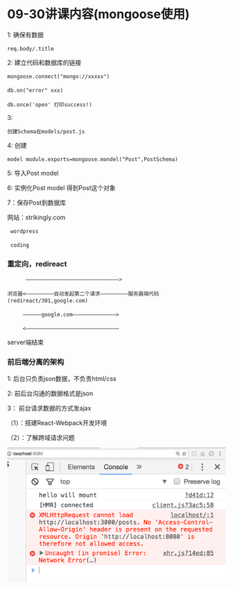 # 09-30讲课内容(mongoose使用)

1: 确保有数据

```
req.body/.title
```

2: 建立代码和数据库的链接
```
mongoose.connect("mongo://xxxxx")

db.on("error" xxx)

db.once('open' 打印success!)

```
3:
```
创建Schema在models/post.js

```

4: 创建
```
model module.exports=mongoose.mondel("Post",PostSchema)

```
5: 导入Post  model

6: 实例化Post  model 得到Post这个对象

7：保存Post到数据库

网站：strikingly.com

     wordpress

     coding

### 重定向，redireact

          ——————————————————————————————>

    浏览器<—————————自动发起第二个请求—————————服务器端代码  (redireact/301,google.com)

         ——————google.com——————————————>

         <——————————————————————————————

 server端结束

 ### 前后端分离的架构

 1: 后台只负责json数据，不负责html/css

 2: 前后台沟通的数据格式是json

 3： 前台请求数据的方式发ajax

 （1）：搭建React-Webpack开发环境

 （2）：了解跨域请求问题

  ![](../images/err.png)
